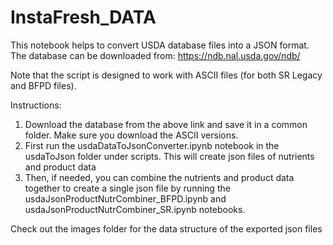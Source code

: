 # InstaFresh_DATA

This notebook helps to convert USDA database files into a JSON format. The database can be downloaded from: https://ndb.nal.usda.gov/ndb/

Note that the script is designed to work with ASCII files (for both SR Legacy and BFPD files).

Instructions:
1. Download the database from the above link and save it in a common folder. Make sure you download the ASCII versions.
2. First run the usdaDataToJsonConverter.ipynb notebook in the usdaToJson folder under scripts. This will create json 
files of nutrients and product data
3. Then, if needed, you can combine the nutrients and product data together to create a single json file by running
the usdaJsonProductNutrCombiner_BFPD.ipynb and usdaJsonProductNutrCombiner_SR.ipynb notebooks.

Check out the images folder for the data structure of the exported json files
